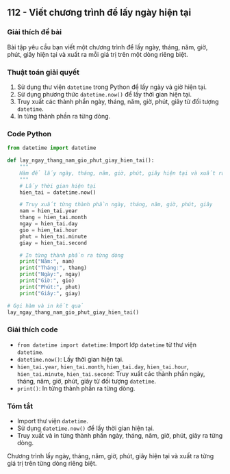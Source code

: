 ## 112 - Viết chương trình để lấy ngày hiện tại

### Giải thích đề bài

Bài tập yêu cầu bạn viết một chương trình để lấy ngày, tháng, năm, giờ, phút, giây hiện tại và xuất ra mỗi giá trị trên một dòng riêng biệt.

### Thuật toán giải quyết

1. Sử dụng thư viện `datetime` trong Python để lấy ngày và giờ hiện tại.
2. Sử dụng phương thức `datetime.now()` để lấy thời gian hiện tại.
3. Truy xuất các thành phần ngày, tháng, năm, giờ, phút, giây từ đối tượng `datetime`.
4. In từng thành phần ra từng dòng.

### Code Python

```python
from datetime import datetime

def lay_ngay_thang_nam_gio_phut_giay_hien_tai():
    """
    Hàm để lấy ngày, tháng, năm, giờ, phút, giây hiện tại và xuất ra từng dòng.
    """
    # Lấy thời gian hiện tại
    hien_tai = datetime.now()

    # Truy xuất từng thành phần ngày, tháng, năm, giờ, phút, giây
    nam = hien_tai.year
    thang = hien_tai.month
    ngay = hien_tai.day
    gio = hien_tai.hour
    phut = hien_tai.minute
    giay = hien_tai.second

    # In từng thành phần ra từng dòng
    print("Năm:", nam)
    print("Tháng:", thang)
    print("Ngày:", ngay)
    print("Giờ:", gio)
    print("Phút:", phut)
    print("Giây:", giay)

# Gọi hàm và in kết quả
lay_ngay_thang_nam_gio_phut_giay_hien_tai()
```

### Giải thích code

- `from datetime import datetime`: Import lớp `datetime` từ thư viện `datetime`.
- `datetime.now()`: Lấy thời gian hiện tại.
- `hien_tai.year`, `hien_tai.month`, `hien_tai.day`, `hien_tai.hour`, `hien_tai.minute`, `hien_tai.second`: Truy xuất các thành phần ngày, tháng, năm, giờ, phút, giây từ đối tượng `datetime`.
- `print()`: In từng thành phần ra từng dòng.

### Tóm tắt

- Import thư viện `datetime`.
- Sử dụng `datetime.now()` để lấy thời gian hiện tại.
- Truy xuất và in từng thành phần ngày, tháng, năm, giờ, phút, giây ra từng dòng.

Chương trình lấy ngày, tháng, năm, giờ, phút, giây hiện tại và xuất ra từng giá trị trên từng dòng riêng biệt.
